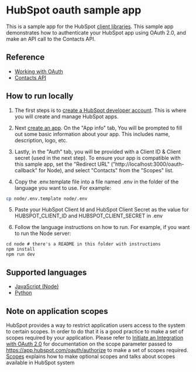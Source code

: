 # HubSpot oauth sample app

This is a sample app for the HubSpot [client libraries](https://developers.hubspot.com/docs/api/overview). This sample app demonstrates how to authenticate your HubSpot app using OAuth 2.0, and make an API call to the Contacts API.

## Reference

- [Working with OAuth](https://developers.hubspot.com/docs/api/working-with-oauth)
- [Contacts API ](https://developers.hubspot.com/docs/api/crm/contacts)
 
## How to run locally

1. The first steps is to [create a HubSpot developer account](https://developers.hubspot.com/docs/api/developer-tools-overview). This is where you will create and manage HubSpot apps. 
2. Next [create an app](https://developers.hubspot.com/docs/api/creating-an-app). On the "App info" tab, You will be prompted to fill out some basic information about your app. This includes name, description, logo, etc.  

3. Lastly, in the "Auth" tab, you will be provided with a Client ID & Client secret (used in the next step). To ensure your app is compatible with this sample app, set the "Redirect URL" ("http://localhost:3000/oauth-callback" for Node), and select "Contacts" from the "Scopes" list.

4. Copy the .env.template file into a file named .env in the folder of the language you want to use. For example:

```bash
cp node/.env.template node/.env
```

5. Paste your HubSpot Client Id and HubSpot Client Secret as the value for HUBSPOT_CLIENT_ID and HUBSPOT_CLIENT_SECRET in .env 

6. Follow the language instructions on how to run. For example, if you want to run the Node server:

```
cd node # there's a README in this folder with instructions
npm install
npm run dev
```

## Supported languages

* [JavaScript (Node)](node/README.md)
* [Python](python/README.md)

## Note on application scopes
HubSpot provides a way to restrict application users access to the system to certain scopes. In order to do that it is a good practice to make a set of scopes required by your application.
Please refer to [Initiate an Integration with OAuth 2.0](https://developers.hubspot.com/docs/methods/oauth2/initiate-oauth-integration) for documentation on the scope parameter passed to https://app.hubspot.com/oauth/authorize to make a set of scopes required. [Scopes](https://developers.hubspot.com/docs/methods/oauth2/initiate-oauth-integration#scopes) explains how to make optional scopes and talks about scopes available in HubSpot system

